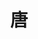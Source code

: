 ---
layout: default
title: 唐
subtitle: 
parent: 汉代之后
nav_order: 3
level: 2
has_children: true
zh_cn: 标志定义
---